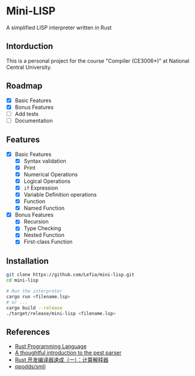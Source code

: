 # Mini-LISP

A simplified LISP interpreter written in Rust

## Intorduction
This is a personal project for the course "Compiler (CE3006*)" at National Central University.

## Roadmap
- [x] Basic Features
- [x] Bonus Features
- [ ] Add tests
- [ ] Documentation

## Features
- [x] Basic Features
    - [x] Syntax validation
    - [x] Print
    - [x] Numerical Operations
    - [x] Logical Operations
    - [x] `if` Expression
    - [x] Variable Definition operations
    - [x] Function
    - [x] Named Function
- [x] Bonus Features
    - [x] Recursion
    - [x] Type Checking
    - [x] Nested Function
    - [x] First-class Function

## Installation

```bash
git clone https://github.com/Lefia/mini-lisp.git
cd mini-lisp

# Run the interpreter
cargo run <filename.lsp>
# or ...
cargo build --release
./target/release/mini-lisp <filename.lsp>
```

## References
- [Rust Programming Language](https://www.rust-lang.org/)
- [A thoughtful introduction to the pest parser](https://pest.rs/book/)
- [Rust 开发编译器速成（一）：计算解释器](https://www.less-bug.com/posts/rust-development-compiler-crash-1-calc-interpreter/)
- [ppodds/smli](https://github.com/ppodds/smli)